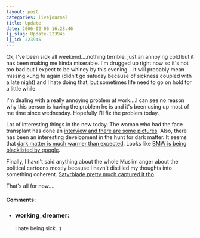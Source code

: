 ```yaml
---
layout: post
categories: livejournal
title: Update
date: 2006-02-06 16:28:46
lj_slug: Update-223945
lj_id: 223945
---
```

Ok, I've been sick all weekend....nothing terrible, just an annoying cold but it has been making me kinda miserable. I'm drugged up right now so it's not too bad but I expect to be whiney by this evening....it will probably mean missing kung fu again (didn't go satuday because of sickness coupled with a late night) and I hate doing that, but sometimes life need to go on hold for a little while.  



I'm dealing with a really annoying problem at work....I can see no reason why this person is having the problem he is and it's been using up most of me time since wednesday. Hopefully I'll fix the problem today.  



Lot of interesting things in the new today. The woman who had the face transplant has done an [interview and there are some pictures](http://news.bbc.co.uk/2/hi/europe/4685202.stm). Also, there has been an interesting development in the hunt for dark matter. It seems that [dark matter is much warmer than expected](http://news.bbc.co.uk/2/hi/science/nature/4679220.stm). Looks like [BMW is being blacklisted by google](http://news.bbc.co.uk/2/hi/technology/4685750.stm).  



Finally, I havn't said anything about the whole Muslim anger about the political cartoons mostly because I havn't distilled my thoughts into something coherent. [Satyrblade pretty much captured it tho](http://satyrblade.livejournal.com/137335.html).  



That's all for now....


<div id="comments"><h4>Comments:</h4><div class="lj-comments"><ul>


<li><h3>working_dreamer: </h3>
<a id="comment-615"></a>
<p>I hate being sick. :(</p>
</li>
</ul></div></div>
